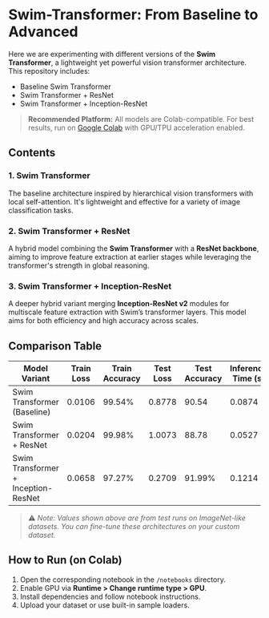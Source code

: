 # Swim-Transformer: From Baseline to Advanced

Here we are experimenting with different versions of the **Swim Transformer**, a lightweight yet powerful vision transformer architecture. This repository includes:

-  Baseline Swim Transformer  
-  Swim Transformer + ResNet  
-  Swim Transformer + Inception-ResNet  

> **Recommended Platform:** All models are Colab-compatible. For best results, run on [Google Colab](https://colab.research.google.com/) with GPU/TPU acceleration enabled.


## Contents

### 1. Swim Transformer

The baseline architecture inspired by hierarchical vision transformers with local self-attention. It's lightweight and effective for a variety of image classification tasks.

### 2. Swim Transformer + ResNet

A hybrid model combining the **Swim Transformer** with a **ResNet backbone**, aiming to improve feature extraction at earlier stages while leveraging the transformer's strength in global reasoning.

### 3. Swim Transformer + Inception-ResNet

A deeper hybrid variant merging **Inception-ResNet v2** modules for multiscale feature extraction with Swim’s transformer layers. This model aims for both efficiency and high accuracy across scales.


##  Comparison Table

| Model Variant                        | Train Loss | Train Accuracy | Test Loss | Test Accuracy | Inference Time (s) |
|-------------------------------------|------------|-----------|------------------|----------------|----------------------|
| Swim Transformer (Baseline)         | 0.0106       | 99.54%       | 0.8778            | 90.54           | 0.0874               |
| Swim Transformer + ResNet           | 0.0204      | 99.98%       | 1.0073            | 88.78       | 0.0527               |
| Swim Transformer + Inception-ResNet| 0.0658       | 97.27%       | 0.2709            | 91.99%         | 0.1214 |

> ⚠️ *Note: Values shown above are from test runs on ImageNet-like datasets. You can fine-tune these architectures on your custom dataset.*


##  How to Run (on Colab)

1. Open the corresponding notebook in the `/notebooks` directory.
2. Enable GPU via **Runtime > Change runtime type > GPU**.
3. Install dependencies and follow notebook instructions.
4. Upload your dataset or use built-in sample loaders.



